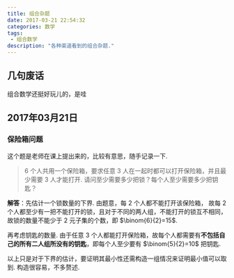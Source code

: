```yaml
---
title: 组合杂题
date: 2017-03-21 22:54:32
categories: 数学
tags:
 - 组合数学
description: "各种渠道看到的组合杂题."
---
```


## 几句废话

组合数学还挺好玩儿的，是哇

## 2017年03月21日

### 保险箱问题

这个题是老师在课上提出来的，比较有意思，随手记录一下. 

> $6$ 个人共用一个保险箱，要求任意 $3$ 人在一起时都可以打开保险箱，并且最少需要 $3$ 人才能打开. 请问至少需要多少把锁？每个人至少需要多少把钥匙？

**解答**：先估计一个锁数量的下界. 由题意，每 $2$ 个人都不能打开该保险箱， 故每 $2$ 个人都至少有一把不能打开的锁，且对于不同的两人组，不能打开的锁互不相同，故锁的数量不能少于 $2$ 元子集的个数，即 $\binom{6}{2}=15$.

再考虑钥匙的数量. 由于任意 $3$ 个人都能打开保险箱，故每个人都需要有**不包括自己的所有二人组所没有的钥匙**，即每个人至少要有 $\binom{5}{2}=10$ 把钥匙.

以上只是对于下界的估计，要证明其最小性还需构造一组情况来证明最小值可以取到. 构造很容易，不多赘述. 